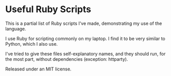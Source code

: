 
# Useful Ruby Scripts

This is a partial list of Ruby scripts I've made, demonstrating my use of the language.

I use Ruby for scripting commonly on my laptop. I find it to be very similar to Python, which I also use.

I've tried to give these files self-explanatory names, and they should run, for the most part, without dependencies (exception: httparty).

Released under an MIT license.

